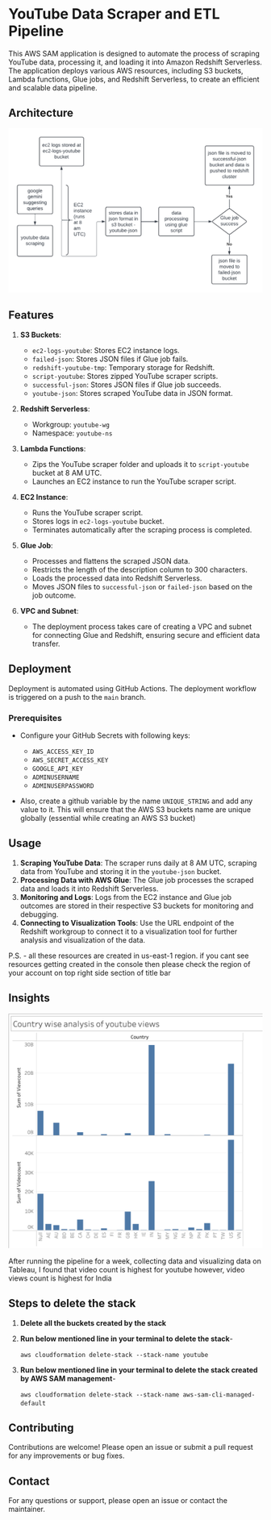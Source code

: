 # YouTube Data Scraper and ETL Pipeline

This AWS SAM application is designed to automate the process of scraping YouTube data, processing it, and loading it into Amazon Redshift Serverless. The application deploys various AWS resources, including S3 buckets, Lambda functions, Glue jobs, and Redshift Serverless, to create an efficient and scalable data pipeline.

## Architecture

![Architecture Diagram](architecture.png)

## Features

1. **S3 Buckets**: 
   - `ec2-logs-youtube`: Stores EC2 instance logs.
   - `failed-json`: Stores JSON files if Glue job fails.
   - `redshift-youtube-tmp`: Temporary storage for Redshift.
   - `script-youtube`: Stores zipped YouTube scraper scripts.
   - `successful-json`: Stores JSON files if Glue job succeeds.
   - `youtube-json`: Stores scraped YouTube data in JSON format.

2. **Redshift Serverless**:
   - Workgroup: `youtube-wg`
   - Namespace: `youtube-ns`

3. **Lambda Functions**:
   - Zips the YouTube scraper folder and uploads it to `script-youtube` bucket at 8 AM UTC.
   - Launches an EC2 instance to run the YouTube scraper script.

4. **EC2 Instance**:
   - Runs the YouTube scraper script.
   - Stores logs in `ec2-logs-youtube` bucket.
   - Terminates automatically after the scraping process is completed.

5. **Glue Job**:
   - Processes and flattens the scraped JSON data.
   - Restricts the length of the description column to 300 characters.
   - Loads the processed data into Redshift Serverless.
   - Moves JSON files to `successful-json` or `failed-json` based on the job outcome.

6. **VPC and Subnet**:
   - The deployment process takes care of creating a VPC and subnet for connecting Glue and Redshift, ensuring secure and efficient data transfer.

## Deployment

Deployment is automated using GitHub Actions. The deployment workflow is triggered on a push to the `main` branch.

### Prerequisites


- Configure your GitHub Secrets with following keys:
  - `AWS_ACCESS_KEY_ID`
  - `AWS_SECRET_ACCESS_KEY`
  - `GOOGLE_API_KEY`
  - `ADMINUSERNAME`
  - `ADMINUSERPASSWORD`

- Also, create a github variable by the name `UNIQUE_STRING` and add any value to it. This will ensure that the AWS S3 buckets name are unique globally (essential while creating an AWS S3 bucket)

## Usage

1. **Scraping YouTube Data**: The scraper runs daily at 8 AM UTC, scraping data from YouTube and storing it in the `youtube-json` bucket.
2. **Processing Data with AWS Glue**: The Glue job processes the scraped data and loads it into Redshift Serverless.
3. **Monitoring and Logs**: Logs from the EC2 instance and Glue job outcomes are stored in their respective S3 buckets for monitoring and debugging.
4. **Connecting to Visualization Tools**: Use the URL endpoint of the Redshift workgroup to connect it to a visualization tool for further analysis and visualization of the data.

P.S. - all these resources are created in us-east-1 region. if you cant see resources getting created in the console then please check the region of your account on top right side section of title bar  

## Insights

![Youtube Analytics](youtube_analytics.png)

After running the pipeline for a week, collecting data and visualizing data on Tableau, I found that video count is highest for youtube however, video views count is highest for India

## Steps to delete the stack

1. **Delete all the buckets created by the stack**
2. **Run below mentioned line in your terminal to delete the stack**- 

    ```aws cloudformation delete-stack --stack-name youtube```
3. **Run below mentioned line in your terminal to delete the stack created by AWS SAM management**-

    ```aws cloudformation delete-stack --stack-name aws-sam-cli-managed-default```

## Contributing

Contributions are welcome! Please open an issue or submit a pull request for any improvements or bug fixes.

## Contact

For any questions or support, please open an issue or contact the maintainer.
